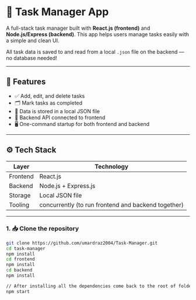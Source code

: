 # 📝 Task Manager App

A full-stack task manager built with **React.js (frontend)** and **Node.js/Express (backend)**. This app helps users manage tasks easily with a simple and clean UI.

All task data is saved to and read from a local `.json` file on the backend — no database needed!

---

## 📌 Features

- ✅ Add, edit, and delete tasks
- 🗂️ Mark tasks as completed
- 📄 Data is stored in a local JSON file
- 🔁 Backend API connected to frontend
- 🖥️ One-command startup for both frontend and backend

---

## ⚙️ Tech Stack

| Layer     | Technology           |
|-----------|----------------------|
| Frontend  | React.js             |
| Backend   | Node.js + Express.js |
| Storage   | Local JSON file      |
| Tooling   | concurrently (to run frontend and backend together)

---

### 1. 📥 Clone the repository
```bash
git clone https://github.com/umardraz2004/Task-Manager.git
cd task-manager
npm install
cd frontend
npm install
cd backend
npm install

// After installing all the dependencies come back to the root of folder of task manager and run
npm start